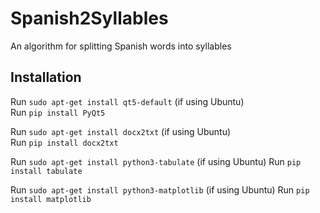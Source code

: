 # Spanish2Syllables

An algorithm for splitting Spanish words into syllables

## Installation

Run `sudo apt-get install qt5-default` (if using Ubuntu)  
Run `pip install PyQt5`

Run `sudo apt-get install docx2txt`  (if using Ubuntu)  
Run `pip install docx2txt`

Run `sudo apt-get install python3-tabulate` (if using Ubuntu)
Run `pip install tabulate`

Run `sudo apt-get install python3-matplotlib` (if using Ubuntu)
Run `pip install matplotlib`
